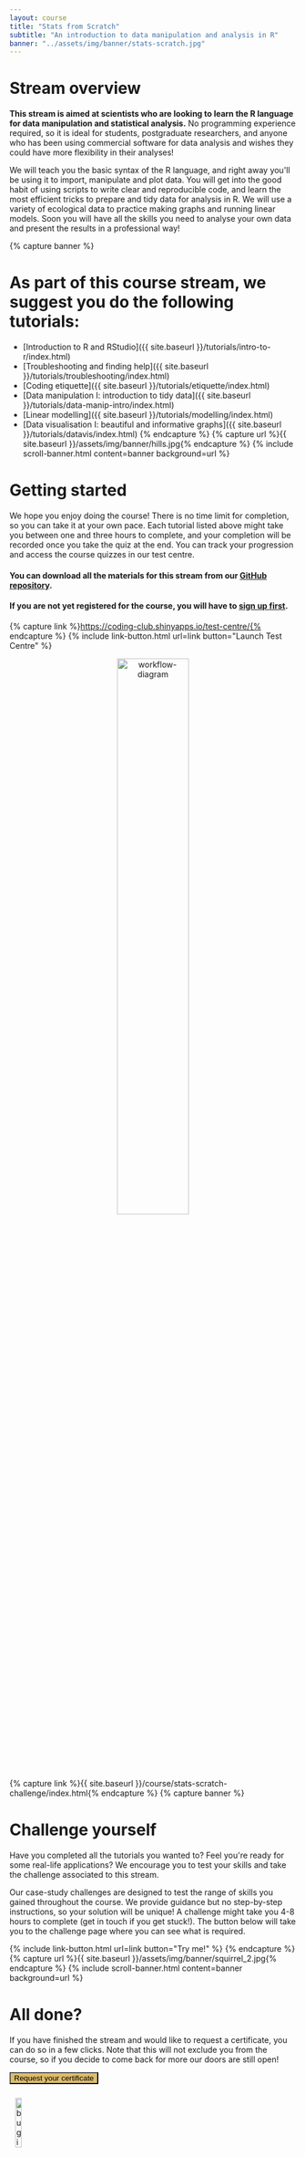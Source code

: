 ```yaml
---
layout: course
title: "Stats from Scratch"
subtitle: "An introduction to data manipulation and analysis in R"
banner: "../assets/img/banner/stats-scratch.jpg"
---
```


# Stream overview

__This stream is aimed at scientists who are looking to learn the R language for data manipulation and statistical analysis.__ No programming experience required, so it is ideal for students, postgraduate researchers, and anyone who has been using commercial software for data analysis and wishes they could have more flexibility in their analyses!

We will teach you the basic syntax of the R language, and right away you'll be using it to import, manipulate and plot data. You will get into the good habit of using scripts to write clear and reproducible code, and learn the most efficient tricks to prepare and tidy data for analysis in R. We will use a variety of ecological data to practice making graphs and running linear models. Soon you will have all the skills you need to analyse your own data and present the results in a professional way!

{% capture banner %}
# As part of this course stream, we suggest you do the following tutorials:

* [Introduction to R and RStudio]({{ site.baseurl }}/tutorials/intro-to-r/index.html)
* [Troubleshooting and finding help]({{ site.baseurl }}/tutorials/troubleshooting/index.html)
* [Coding etiquette]({{ site.baseurl }}/tutorials/etiquette/index.html)
* [Data manipulation I: introduction to tidy data]({{ site.baseurl }}/tutorials/data-manip-intro/index.html)
* [Linear modelling]({{ site.baseurl }}/tutorials/modelling/index.html)
* [Data visualisation I: beautiful and informative graphs]({{ site.baseurl }}/tutorials/datavis/index.html)
{% endcapture %}
{% capture url %}{{ site.baseurl }}/assets/img/banner/hills.jpg{% endcapture %}
{% include scroll-banner.html content=banner background=url %}

# Getting started

We hope you enjoy doing the course! There is no time limit for completion, so you can take it at your own pace. Each tutorial listed above might take you between one and three hours to complete, and your completion will be recorded once you take the quiz at the end. You can track your progression and access the course quizzes in our test centre.

#### You can download all the materials for this stream from our [GitHub repository](https://github.com/ourcodingclub/CC_course_stream1).

#### If you are not yet registered for the course, you will have to [sign up first](https://coding-club.shinyapps.io/course-registration/).


{% capture link %}https://coding-club.shinyapps.io/test-centre/{% endcapture %}
{% include link-button.html url=link button="Launch Test Centre" %}

<center><img src="{{ site.baseurl }}/assets/img/dl_course/DL_workflow.png" style= "width:50%; height:auto;" alt="workflow-diagram"></center>

{% capture link %}{{ site.baseurl }}/course/stats-scratch-challenge/index.html{% endcapture %}
{% capture banner %}
# Challenge yourself

Have you completed all the tutorials you wanted to? Feel you're ready for some real-life applications? We encourage you to test your skills and take the challenge associated to this stream.

Our case-study challenges are designed to test the range of skills you gained throughout the course. We provide guidance but no step-by-step instructions, so your solution will be unique! A challenge might take you 4-8 hours to complete (get in touch if you get stuck!). The button below will take you to the challenge page where you can see what is required.

{% include link-button.html url=link button="Try me!" %}
{% endcapture %}
{% capture url %}{{ site.baseurl }}/assets/img/banner/squirrel_2.jpg{% endcapture %}
{% include scroll-banner.html content=banner background=url %}


# All done?

If you have finished the stream and would like to request a certificate, you can do so in a few clicks. Note that this will not exclude you from the course, so if you decide to come back for more our doors are still open! 

<form class="form-group" action="https://coding-club.shinyapps.io/certificate/" method="get"> 
   <button type="submit" style="background-color:#dcbc6c"> Request your certificate
            </button>
</form>

<!-- Get help -->
<a name = "contact"></a>
 <section id="portfolio-work" style="background-color: #bccd6da; padding-bottom:20px">
        <div class="content-new-info">
           
<div class="row-eq-height">
      
<div class="col-md-4 col-sm-2">
        <div class="profile" style="border: 0px;">
         <img src="{{ site.baseurl }}/assets/img/dl_course/bug.png" style= "width:15%; height:auto; padding:10px 50px 10px 10px;" alt="bug icon">
        </div>
      </div><!-- .col-md-4 close -->
      
      <div class="col-md-8 col-sm-10">
        <div class="block">
            <h2>Get in touch</h2>
          <br>  
          <p>Bee in your bonnet? Technical issues? Don't hesitate to get in touch with any questions or suggestions concerning the course. Please keep in mind that this is a brand new course and we are still testing and implementing some features, so if you notice errors or some areas of the site are not working as they should, please tell us!</p>
          <br>
          <div style="padding:50px">
            <center>
               <a class="button" href="mailto:ourcodingclub@gmail.com" target="_blank"> Contact us 
               </a>
            </center>
         </div>
      </div>
   </div><!-- .col-md-8 close -->
            
    </div>
   </div>
</section> <!-- end of help-->


